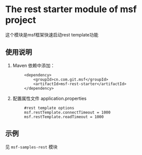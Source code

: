# The rest starter module of msf project #
这个模块是msf框架快速启动rest template功能

## 使用说明 ##

1. Maven 依赖中添加：

            <dependency>
                <groupId>cn.com.git.msf</groupId>
                <artifactId>msf-rest-starter</artifactId>
            </dependency>

2. 配置属性文件 application.properties

            #rest template options
            msf.restTemplate.connectTimeout = 1000
            msf.restTemplate.readTimeout = 1000

## 示例 ##

见 `msf-samples-rest` 模块
